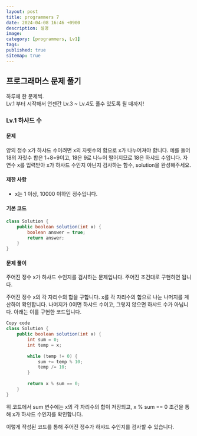 ```yaml
---
layout: post
title: programmers 7
date: 2024-04-08 16:46 +0900
description: 설명
image:
category: [programmers, Lv1]
tags:
published: true
sitemap: true
---
```


## 프로그래머스 문제 풀기

하루에 한 문제씩.   
Lv.1 부터 시작해서 언젠간 Lv.3 ~ Lv.4도 풀수 있도록 될 때까지!

### Lv.1 하샤드 수

#### 문제
양의 정수 x가 하샤드 수이려면 x의 자릿수의 합으로 x가 나누어져야 합니다. 예를 들어 18의 자릿수 합은 1+8=9이고, 18은 9로 나누어 떨어지므로 18은 하샤드 수입니다. 자연수 x를 입력받아 x가 하샤드 수인지 아닌지 검사하는 함수, solution을 완성해주세요.

#### 제한 사항
- x는 1 이상, 10000 이하인 정수입니다.

#### 기본 코드
```java
class Solution {
    public boolean solution(int x) {
        boolean answer = true;
        return answer;
    }
}
````

#### 문제 풀이
주어진 정수 x가 하샤드 수인지를 검사하는 문제입니다. 주어진 조건대로 구현하면 됩니다.

주어진 정수 x의 각 자리수의 합을 구합니다.
x를 각 자리수의 합으로 나눈 나머지를 계산하여 확인합니다.
나머지가 0이면 하샤드 수이고, 그렇지 않으면 하샤드 수가 아닙니다.
아래는 이를 구현한 코드입니다.

````java
Copy code
class Solution {
    public boolean solution(int x) {
        int sum = 0;
        int temp = x;
        
        while (temp != 0) {
            sum += temp % 10;
            temp /= 10;
        }
        
        return x % sum == 0;
    }
}
````
위 코드에서 sum 변수에는 x의 각 자리수의 합이 저장되고, x % sum == 0 조건을 통해 x가 하샤드 수인지를 확인합니다.

이렇게 작성된 코드를 통해 주어진 정수가 하샤드 수인지를 검사할 수 있습니다.